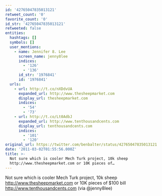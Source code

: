 ```yaml
---
id: '42765047835013121'
retweet_count: '0'
favorite_count: '0'
id_str: '42765047835013121'
retweeted: false
entities:
  hashtags: []
  symbols: []
  user_mentions:
    - name: Jennifer 8. Lee
      screen_name: jenny8lee
      indices:
        - '126'
        - '136'
      id_str: '1976841'
      id: '1976841'
  urls:
    - url: http://t.co/nXDdvUA
      expanded_url: http://www.thesheepmarket.com
      display_url: thesheepmarket.com
      indices:
        - '54'
        - '73'
    - url: http://t.co/Lt0AdbJ
      expanded_url: http://www.tenthousandcents.com
      display_url: tenthousandcents.com
      indices:
        - '101'
        - '120'
original_url: https://twitter.com/benbalter/status/42765047835013121
date: '2011-03-02T01:55:56.000Z'
title: >-
  Not sure which is cooler Mech Turk project, 10k sheep
  http://www.thesheepmarket.com or 10K pieces of…
---
```


Not sure which is cooler Mech Turk project, 10k sheep http://www.thesheepmarket.com or 10K pieces of $100 bill http://www.tenthousandcents.com (via @jenny8lee)